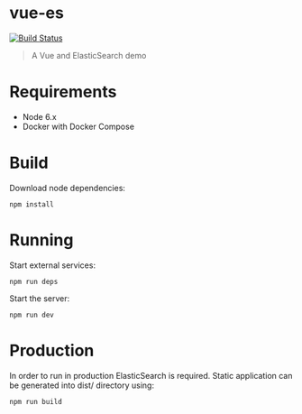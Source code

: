 # vue-es

[![Build Status](https://api.travis-ci.org/loomchild/vue-es.svg)](https://api.travis-ci.org/loomchild/vue-es)


> A Vue and ElasticSearch demo

# Requirements

* Node 6.x
* Docker with Docker Compose

# Build

Download node dependencies:

    npm install

# Running

Start external services:

    npm run deps

Start the server:

    npm run dev

# Production

In order to run in production ElasticSearch is required. 
Static application can be generated into dist/ directory using:

    npm run build
